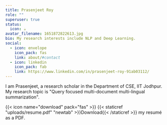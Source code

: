 ```yaml
---
title: Prasenjeet Roy
role: ""
superuser: true
status:
  icon: ☕️
avatar_filename: 1651872822613.jpg
bio: My research interests include NLP and Deep Learning.
social:
  - icon: envelope
    icon_pack: fas
    link: about/#contact
  - icon: linkedin
    icon_pack: fab
    link: https://www.linkedin.com/in/prasenjeet-roy-91ab03112/
---
```

I am Prasenjeet, a research scholar in the Department of CSE, IIT Jodhpur. My research topic is "Query focused multi-document multi-lingual summarization". 

{{< icon name="download" pack="fas" >}} {{< staticref "uploads/resume.pdf" "newtab" >}}Download{{< /staticref >}} my resumé as a PDF.